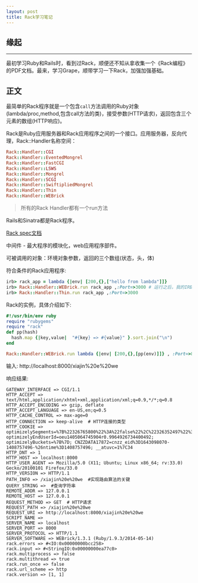 ```yaml
---
layout: post
title: Rack学习笔记
---
```


## 缘起
----

最初学习Ruby和Rails时，看到过Rack，顺便还不知从拿收集一个《Rack编程》的PDF文档。最来，学习Grape，顺带学习一下Rack，加强加强基础。

## 正文

最简单的Rack程序就是一个包含`call`方法调用的Ruby对象(lambda/proc,method,包含call方法的类)，接受参数(HTTP请求)，返回包含三个元素的数组(HTTP响应)。

Rack是Ruby应用服务器和Rack应用程序之间的一个接口。应用服务器，反向代理，Rack::Handler名称空间：

```ruby
Rack::Handler::CGI
Rack::Handler::EventedMongrel
Rack::Handler::FastCGI
Rack::Handler::LSWS
Rack::Handler::Mongrel
Rack::Handler::SCGI
Rack::Handler::SwiftipliedMongrel
Rack::Handler::Thin
Rack::Handler::WEBrick
```

> 所有的Rack Handler都有一个run方法

Rails和Sinatra都是Rack程序。

[Rack spec文档](http://www.rubydoc.info/github/rack/rack/master/file/SPEC)

中间件 - 最大程序的模块化，web应用程序部件。

可被调用的对象：环境对象参数，返回的三个数组(状态，头，体)

符合条件的Rack应用程序: 

```ruby
irb> rack_app = lambda {|env| [200,{},["hello from lambda"]]}
irb> Rack::Handler::WEBrick.run rack_app ,:Port=>3000 # 运行之后，我的IRB进程就挂了
irb> Rack::Handler::Thin.run rack_app ,:Port=>3000
```

Rack的实例，具体介绍如下:
```ruby
#!/usr/bin/env ruby
require "rubygems"
require "rack"
def pp(hash)
  hash.map {|key,value|  "#{key} => #{value}" }.sort.join("\n")
end

Rack::Handler::WEBrick.run lambda {|env| [200,{},[pp(env)]]} , :Port=>8000
```

输入: http://localhost:8000/xiajin%20e%20we

响应结果: 

    GATEWAY_INTERFACE => CGI/1.1
    HTTP_ACCEPT => text/html,application/xhtml+xml,application/xml;q=0.9,*/*;q=0.8
    HTTP_ACCEPT_ENCODING => gzip, deflate
    HTTP_ACCEPT_LANGUAGE => en-US,en;q=0.5
    HTTP_CACHE_CONTROL => max-age=0
    HTTP_CONNECTION => keep-alive  # HTTP连接的类型
    HTTP_COOKIE => optimizelySegments=%7B%22326765800%22%3A%22false%22%2C%22326352497%22%3A%22direct%22%2C%22327219662%22%3A%22ff%22%2C%22532690232%22%3A%22none%22%7D; optimizelyEndUserId=oeu1405064745904r0.9964926734400492; optimizelyBuckets=%7B%7D; CNZZDATA17872=cnzz_eid%3D1643098070-1408757496-%26ntime%3D1408757496; __atuvc=1%7C34
    HTTP_DNT => 1
    HTTP_HOST => localhost:8000
    HTTP_USER_AGENT => Mozilla/5.0 (X11; Ubuntu; Linux x86_64; rv:33.0) Gecko/20100101 Firefox/33.0
    HTTP_VERSION => HTTP/1.1
    PATH_INFO => /xiajin%20e%20we  #实现路由算法的关键
    QUERY_STRING =>  #查询字符串
    REMOTE_ADDR => 127.0.0.1
    REMOTE_HOST => 127.0.0.1
    REQUEST_METHOD => GET  # HTTP请求
    REQUEST_PATH => /xiajin%20e%20we
    REQUEST_URI => http://localhost:8000/xiajin%20e%20we
    SCRIPT_NAME => 
    SERVER_NAME => localhost
    SERVER_PORT => 8000
    SERVER_PROTOCOL => HTTP/1.1
    SERVER_SOFTWARE => WEBrick/1.3.1 (Ruby/1.9.3/2014-05-14)
    rack.errors => #<IO:0x00000000bcc258>
    rack.input => #<StringIO:0x00000000ea77c0>
    rack.multiprocess => false
    rack.multithread => true
    rack.run_once => false
    rack.url_scheme => http
    rack.version => [1, 1]


